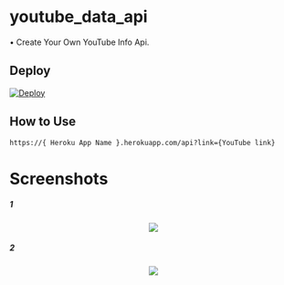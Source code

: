 # youtube_data_api
• Create Your Own YouTube Info Api.

## Deploy 

[![Deploy](https://www.herokucdn.com/deploy/button.svg)](https://dashboard.heroku.com/new?template=https://github.com/lntechnical2/youtube_data_api)


## How to Use

```
https://{ Heroku App Name }.herokuapp.com/api?link={YouTube link}

```
# Screenshots

##### 1
<p align="center">
    <img src="https://tg-link.herokuapp.com/dl/0/AgAD7a0xG1VJ0FQ.jpg">
</p>

##### 2

<p align="center">
    <img src="https://tg-link.herokuapp.com/dl/0/AgAD7K0xG1VJ0FQ.jpg">
</p>
